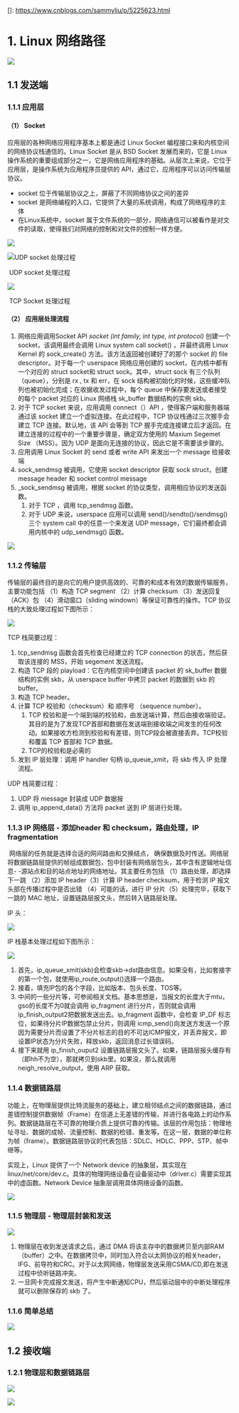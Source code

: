 []: https://www.cnblogs.com/sammyliu/p/5225623.html

# 1. Linux 网络路径

![](assets\697113-20160228205711695-689378767.jpg)

## 1.1 发送端

### 1.1.1 应用层

#### **（1） Socket**

   应用层的各种网络应用程序基本上都是通过 Linux Socket 编程接口来和内核空间的网络协议栈通信的。Linux Socket 是从 BSD Socket 发展而来的，它是 Linux 操作系统的重要组成部分之一，它是网络应用程序的基础。从层次上来说，它位于应用层，是操作系统为应用程序员提供的 API，通过它，应用程序可以访问传输层协议。

- socket 位于传输层协议之上，屏蔽了不同网络协议之间的差异
- socket 是网络编程的入口，它提供了大量的系统调用，构成了网络程序的主体
- 在Linux系统中，socket 属于文件系统的一部分，网络通信可以被看作是对文件的读取，使得我们对网络的控制和对文件的控制一样方便。

![](assets\697113-20160228210133976-1211714807.jpg)



![UDP socket 处理过程](assets\697113-20160229093555798-1344881203.jpg)

​																	UDP socket 处理过程

![](assets\697113-20160229093628314-566699724.jpg)

​																TCP Socket 处理过程

#### **（2） 应用层处理流程**

1. 网络应用调用Socket API *socket (int family, int type, int protocol)* 创建一个 socket，该调用最终会调用 Linux system call socket() ，并最终调用 Linux Kernel 的 sock_create() 方法。该方法返回被创建好了的那个 socket 的 file descriptor。对于每一个 userspace 网络应用创建的 socket，在内核中都有一个对应的 struct socket和 struct sock。其中，struct sock 有三个队列（queue），分别是 rx , tx 和 err，在 sock 结构被初始化的时候，这些缓冲队列也被初始化完成；在收据收发过程中，每个 queue 中保存要发送或者接受的每个 packet 对应的 Linux 网络栈 sk_buffer 数据结构的实例 skb。
2. 对于 TCP socket 来说，应用调用 connect（）API ，使得客户端和服务器端通过该 socket 建立一个虚拟连接。在此过程中，TCP 协议栈通过三次握手会建立 TCP 连接。默认地，该 API 会等到 TCP 握手完成连接建立后才返回。在建立连接的过程中的一个重要步骤是，确定双方使用的 Maxium Segemet Size （MSS）。因为 UDP 是面向无连接的协议，因此它是不需要该步骤的。
3. 应用调用 Linux Socket 的 send 或者 write API 来发出一个 message 给接收端
4. sock_sendmsg 被调用，它使用 socket descriptor 获取 sock struct，创建 message header 和 socket control message
5. _sock_sendmsg 被调用，根据 socket 的协议类型，调用相应协议的发送函数。
   1. 对于 TCP ，调用 tcp_sendmsg 函数。
   2. 对于 UDP 来说，userspace 应用可以调用 send()/sendto()/sendmsg() 三个 system call 中的任意一个来发送 UDP message，它们最终都会调用内核中的 udp_sendmsg() 函数。

![](assets\697113-20160228210641288-1303934058.jpg)



### 1.1.2 传输层

​    传输层的最终目的是向它的用户提供高效的、可靠的和成本有效的数据传输服务，主要功能包括 （1）构造 TCP segment （2）计算 checksum （3）发送回复（ACK）包 （4）滑动窗口（sliding windown）等保证可靠性的操作。TCP 协议栈的大致处理过程如下图所示： 

![](assets\697113-20160228211142163-1933891846.jpg)

TCP 栈简要过程：

1. tcp_sendmsg 函数会首先检查已经建立的 TCP connection 的状态，然后获取该连接的 MSS，开始 segement 发送流程。
2. 构造 TCP 段的 playload：它在内核空间中创建该 packet 的 sk_buffer 数据结构的实例 skb，从 userspace buffer 中拷贝 packet 的数据到 skb 的 buffer。
3. 构造 TCP header。
4. 计算 TCP 校验和（checksum）和 顺序号 （sequence number）。
   1. TCP 校验和是一个端到端的校验和，由发送端计算，然后由接收端验证。其目的是为了发现TCP首部和数据在发送端到接收端之间发生的任何改动。如果接收方检测到校验和有差错，则TCP段会被直接丢弃。TCP校验和覆盖 TCP 首部和 TCP 数据。
   2. TCP的校验和是必需的
5. 发到 IP 层处理：调用 IP handler 句柄 ip_queue_xmit，将 skb 传入 IP 处理流程。

UDP 栈简要过程：

1. UDP 将 message 封装成 UDP 数据报
2. 调用 ip_append_data() 方法将 packet 送到 IP 层进行处理。

### 1.1.3 IP 网络层 - 添加header 和 checksum，路由处理，IP fragmentation

​    网络层的任务就是选择合适的网间路由和交换结点， 确保数据及时传送。网络层将数据链路层提供的帧组成数据包，包中封装有网络层包头，其中含有逻辑地址信息- -源站点和目的站点地址的网络地址。其主要任务包括 （1）路由处理，即选择下一跳 （2）添加 IP header（3）计算 IP header checksum，用于检测 IP 报文头部在传播过程中是否出错 （4）可能的话，进行 IP 分片（5）处理完毕，获取下一跳的 MAC 地址，设置链路层报文头，然后转入链路层处理。

  IP 头：

![](assets\697113-20160229103828720-803539430.jpg)

IP 栈基本处理过程如下图所示：

![](assets\697113-20160228211438679-329472687.jpg)

1. 首先，ip_queue_xmit(skb)会检查skb->dst路由信息。如果没有，比如套接字的第一个包，就使用ip_route_output()选择一个路由。
2. 接着，填充IP包的各个字段，比如版本、包头长度、TOS等。
3. 中间的一些分片等，可参阅相关文档。基本思想是，当报文的长度大于mtu，gso的长度不为0就会调用 ip_fragment 进行分片，否则就会调用ip_finish_output2把数据发送出去。ip_fragment 函数中，会检查 IP_DF 标志位，如果待分片IP数据包禁止分片，则调用 icmp_send()向发送方发送一个原因为需要分片而设置了不分片标志的目的不可达ICMP报文，并丢弃报文，即设置IP状态为分片失败，释放skb，返回消息过长错误码。 
4. 接下来就用 ip_finish_ouput2 设置链路层报文头了。如果，链路层报头缓存有（即hh不为空），那就拷贝到skb里。如果没，那么就调用neigh_resolve_output，使用 ARP 获取。

### **1.1.4 数据链路层** 

   功能上，在物理层提供比特流服务的基础上，建立相邻结点之间的数据链路，通过差错控制提供数据帧（Frame）在信道上无差错的传输，并进行各电路上的动作系列。数据链路层在不可靠的物理介质上提供可靠的传输。该层的作用包括：物理地址寻址、数据的成帧、流量控制、数据的检错、重发等。在这一层，数据的单位称为帧（frame）。数据链路层协议的代表包括：SDLC、HDLC、PPP、STP、帧中继等。

   实现上，Linux 提供了一个 Network device 的抽象层，其实现在 linux/net/core/dev.c。具体的物理网络设备在设备驱动中（driver.c）需要实现其中的虚函数。Network Device 抽象层调用具体网络设备的函数。

![](assets\697113-20160228212407304-79852924.jpg)

### 1.1.5 物理层 - 物理层封装和发送

![](assets\697113-20160228212844507-460377535.jpg)

1. 物理层在收到发送请求之后，通过 DMA 将该主存中的数据拷贝至内部RAM（buffer）之中。在数据拷贝中，同时加入符合以太网协议的相关header，IFG、前导符和CRC。对于以太网网络，物理层发送采用CSMA/CD,即在发送过程中侦听链路冲突。
2. 一旦网卡完成报文发送，将产生中断通知CPU，然后驱动层中的中断处理程序就可以删除保存的 skb 了。

### 1.1.6 简单总结

![](assets\697113-20160229110443955-1948063721.jpg)

## 1.2 接收端

### 1.2.1 物理层和数据链路层

![](assets\697113-20160228213047038-1921043213.jpg)



![](assets\697113-20160228213114413-150538344.jpg)